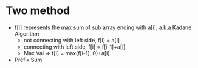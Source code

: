 # Two method
- f[i] represents the max sum of sub array ending with a[i], a.k.a Kadane Algorithm
    - not connecting with left side, f[i] = a[i]
    - connecting with left side, f[i] = f[i-1]+a[i]
    - Max Val => f[i] = max(f[i-1], 0)+a[i]
- Prefix Sum